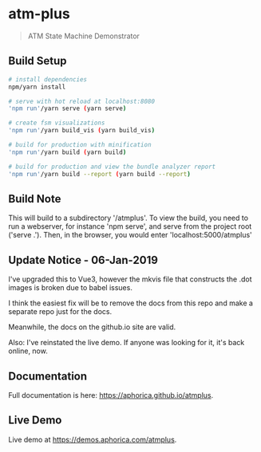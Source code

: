 # atm-plus

> ATM State Machine Demonstrator

## Build Setup

``` bash
# install dependencies
npm/yarn install

# serve with hot reload at localhost:8080
'npm run'/yarn serve (yarn serve)

# create fsm visualizations
'npm run'/yarn build_vis (yarn build_vis)

# build for production with minification
'npm run'/yarn build (yarn build)

# build for production and view the bundle analyzer report
'npm run'/yarn build --report (yarn build --report)
```

## Build Note
This will build to a subdirectory '/atmplus'.  To view the build, you need to
run a webserver, for instance 'npm serve', and serve from the project root ('serve .').
Then, in the browser, you would enter 'localhost:5000/atmplus'

## Update Notice - 06-Jan-2019
I've upgraded this to Vue3, however the mkvis file that
constructs the .dot images is broken due to babel issues.

I think the easiest fix will be to remove the docs from
this repo and make a separate repo just for the docs.

Meanwhile, the docs on the github.io site are valid.

Also: I've reinstated the live demo.  If anyone was
looking for it, it's back online, now.

## Documentation
Full documentation is here: https://aphorica.github.io/atmplus.

## Live Demo
Live demo at https://demos.aphorica.com/atmplus.
